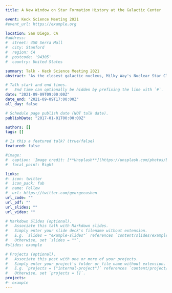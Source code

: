```yaml
---
title: A New Window on Star Formation History at the Galactic Center

event: Keck Science Meeting 2021
#event_url: https://example.org

location: San Diego, CA
#address:
#  street: 450 Serra Mall
#  city: Stanford
#  region: CA
#  postcode: '94305'
#  country: United States

summary: Talk - Keck Science Meeting 2021
abstract: "As the closest galactic nucleus, Milky Way's Nuclear Star Cluster (NSC) provides a unique opportunity to resolve the stellar population and to study its composition and star formation in this extreme environment. The limitation in our current understanding of the NSC star formation history is that previous studies assumed that all stars have solar metallicity. However, age and metallicity are degenerate parameters in star formation histories; by ignoring the effect of metallicities, the age estimates can be biased. Recent spectroscopic surveys showed a significant spread in the metallicity of stars in the NSC, which motivates us to revisit the star formation history and its implications on the formation and evolution of the NSC. In this talk I will present the star formation history of the NSC for the first time with metallicity constraints as obtained from large sample of stellar metallicity measurements from Keck, Gemini and VLT. The analysis shows significantly different star formation history than any previously published works. In addition, we model the initial mass function for the first time simultaneously, and present more accurate estimates on the number of compact objects at the Galactic center. "

# Talk start and end times.
#   End time can optionally be hidden by prefixing the line with `#`.
date: "2021-09-09T09:00:00Z"
date_end: "2021-09-09T17:00:00Z"
all_day: false

# Schedule page publish date (NOT talk date).
publishDate: "2017-01-01T00:00:00Z"

authors: []
tags: []

# Is this a featured talk? (true/false)
featured: false

#image:
#  caption: 'Image credit: [**Unsplash**](https://unsplash.com/photos/bzdhc5b3Bxs)'
#  focal_point: Right

links:
#- icon: twitter
#  icon_pack: fab
#  name: Follow
#  url: https://twitter.com/georgecushen
url_code: ""
url_pdf: ""
url_slides: ""
url_video: ""

# Markdown Slides (optional).
#   Associate this talk with Markdown slides.
#   Simply enter your slide deck's filename without extension.
#   E.g. `slides = "example-slides"` references `content/slides/example-slides.md`.
#   Otherwise, set `slides = ""`.
#slides: example

# Projects (optional).
#   Associate this post with one or more of your projects.
#   Simply enter your project's folder or file name without extension.
#   E.g. `projects = ["internal-project"]` references `content/project/deep-learning/index.md`.
#   Otherwise, set `projects = []`.
projects:
#- example
---
```


